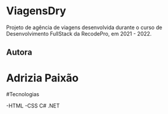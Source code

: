 # ViagensDry

Projeto de agência de viagens desenvolvida durante o curso de Desenvolvimento FullStack da RecodePro, em 2021 - 2022.

## Autora

# Adrizia Paixão


#Tecnologias

-HTML
-CSS
C# .NET
